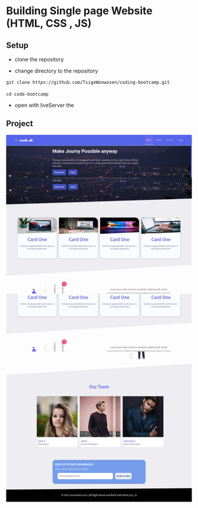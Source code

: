 # Building Single page Website (HTML, CSS , JS)

## Setup

- clone the repository

- change directory to the repository

```
git clone https://github.com/TsigeWonwosen/coding-bootcamp.git

cd code-bootcamp

```

- open with liveServer the

## Project

![website Image](webImage.jpg)
